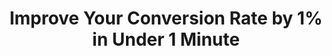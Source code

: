---
layout: post
title:  Improve Your Conversion Rate by 1% in Under 1 Minute
tags: ["tool", "top of funnel", "conversion optimisation"]
link: https://instant.page/
domain: instant.page
---